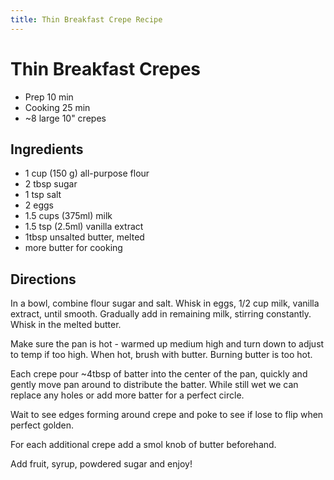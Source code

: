 ```yaml
---
title: Thin Breakfast Crepe Recipe
---
```


# Thin Breakfast Crepes

- Prep 10 min
- Cooking 25 min
- ~8 large 10" crepes

##  Ingredients

- 1 cup (150 g) all-purpose flour
- 2 tbsp sugar
- 1 tsp salt
- 2 eggs
- 1.5 cups (375ml) milk
- 1.5 tsp (2.5ml) vanilla extract
- 1tbsp unsalted butter, melted
- more butter for cooking

##  Directions

In a bowl, combine flour sugar and salt. Whisk in eggs, 1/2 cup milk, vanilla extract, until smooth. Gradually add in remaining milk, stirring constantly. Whisk in the melted butter.

Make sure the pan is hot - warmed up medium high and turn down to adjust to temp if too high. When hot, brush with butter. Burning butter is too hot.

Each crepe pour ~4tbsp of batter into the center of the pan, quickly and gently move pan around to distribute the batter. While still wet we can replace any holes or add more batter for a perfect circle. 

Wait to see edges forming around crepe and poke to see if lose to flip when perfect golden.

For each additional crepe add a smol knob of butter beforehand.

Add fruit, syrup, powdered sugar and enjoy!